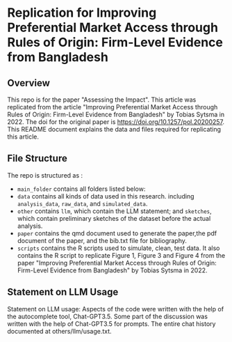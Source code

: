 # Replication for Improving Preferential Market Access through Rules of Origin: Firm-Level Evidence from Bangladesh

## Overview
This repo is for the paper "Assessing the Impact". This article was replicated from the article "Improving Preferential Market Access through Rules of Origin: Firm-Level Evidence from Bangladesh" by Tobias Sytsma in 2022. The doi for the original paper is https://doi.org/10.1257/pol.20200257. This README document explains the data and files required for replicating this article. 

## File Structure
The repo is structured as : 

-   `main_folder` contains all folders listed below:
-   `data` contains all kinds of data used in this research. including `analysis_data`, `raw_data`, and `simulated_data`.
-   `other` contains `llm`, which contain the LLM statement; and `sketches`, which contain preliminary sketches of the dataset before the actual analysis. 
-   `paper` contains the qmd document used to generate the paper,the pdf document of the paper, and the bib.txt file for bibliography. 
-   `scripts` contains the R scripts used to simulate, clean, test data. It also contains the R script to replicate Figure 1, Figure 3 and Figure 4 from the paper "Improving Preferential Market Access through Rules of Origin: Firm-Level Evidence from Bangladesh" by Tobias Sytsma in 2022.

## Statement on LLM Usage
Statement on LLM usage: Aspects of the code were written with the help of the autocomplete tool, Chat-GPT3.5. Some part of the discussion was written with the help of Chat-GPT3.5 for prompts.  The entire chat history documented at others/llm/usage.txt.